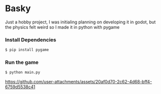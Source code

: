 # Basky
Just a hobby project, I was initialing planning on developing it in godot, but the physics felt weird so I made it in python with pygame

### Install Dependencies
```bash
$ pip install pygame
```

### Run the game
```bash
$ python main.py
```


https://github.com/user-attachments/assets/20af0d70-2c62-4d68-bff4-6759d5538c41


